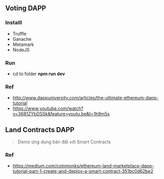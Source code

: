 ## Voting DAPP
### Installl
* Truffle
* Ganache
* Metamark
* NodeJS

### Run
* cd to folder **npm run dev**

### Ref
* http://www.dappuniversity.com/articles/the-ultimate-ethereum-dapp-tutorial
* https://www.youtube.com/watch?v=3681ZYbDSSk&feature=youtu.be&t=1h9m5s

## Land Contracts DAPP
> Demo ứng dụng bán đất với Smart Contracts

### Ref
* https://medium.com/coinmonks/ethereum-land-marketplace-dapp-tutorial-part-1-create-and-deploy-a-smart-contract-351bc0d62be2